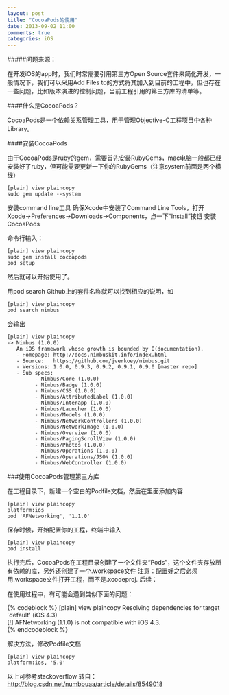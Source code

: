 ```yaml
---
layout: post
title: "CocoaPods的使用"
date: 2013-09-02 11:00
comments: true
categories: iOS
---
```


#####问题来源：

在开发iOS的app时，我们时常需要引用第三方Open Source套件来简化开发，一般情况下，我们可以采用Add Files to的方式将其加入到目前的工程中，但也存在一些问题，比如版本演进的控制问题，当前工程引用的第三方库的清单等。

####什么是CocoaPods？

CocoaPods是一个依赖关系管理工具，用于管理Objective-C工程项目中各种Library。

####安装CocoaPods

由于CocoaPods是ruby的gem，需要首先安装RubyGems，mac电脑一般都已经安装好了ruby，但可能需要更新一下你的RubyGems（注意system前面是两个横线）
```
[plain] view plaincopy
sudo gem update --system  
```
安装command line工具
确保Xcode中安装了Command Line Tools，打开Xcode->Preferences->Downloads->Components，点一下“Install”按钮
安装CocoaPods

命令行输入：
```
[plain] view plaincopy
sudo gem install cocoapods  
pod setup  
```

然后就可以开始使用了。

用pod search Github上的套件名称就可以找到相应的说明，如
```
[plain] view plaincopy
pod search nimbus  
```

会输出

```
[plain] view plaincopy
-> Nimbus (1.0.0)  
   An iOS framework whose growth is bounded by O(documentation).  
   - Homepage: http://docs.nimbuskit.info/index.html  
   - Source:   https://github.com/jverkoey/nimbus.git  
   - Versions: 1.0.0, 0.9.3, 0.9.2, 0.9.1, 0.9.0 [master repo]  
   - Sub specs:  
         - Nimbus/Core (1.0.0)  
         - Nimbus/Badge (1.0.0)  
         - Nimbus/CSS (1.0.0)  
         - Nimbus/AttributedLabel (1.0.0)  
         - Nimbus/Interapp (1.0.0)  
         - Nimbus/Launcher (1.0.0)  
         - Nimbus/Models (1.0.0)  
         - Nimbus/NetworkControllers (1.0.0)  
         - Nimbus/NetworkImage (1.0.0)  
         - Nimbus/Overview (1.0.0)  
         - Nimbus/PagingScrollView (1.0.0)  
         - Nimbus/Photos (1.0.0)  
         - Nimbus/Operations (1.0.0)  
         - Nimbus/Operations/JSON (1.0.0)  
         - Nimbus/WebController (1.0.0)  
```

###使用CocoaPods管理第三方库

在工程目录下，新建一个空白的Podfile文档，然后在里面添加内容

```
[plain] view plaincopy
platform:ios  
pod 'AFNetworking', '1.1.0'  
```

保存时候，开始配置你的工程，终端中输入

```
[plain] view plaincopy
pod install  
```

执行完后，CocoaPods在工程目录创建了一个文件夹“Pods”，这个文件夹存放所有依赖的库，另外还创建了一个.workspace文件
注意：配置好之后必须用.workspace文件打开工程，而不是.xcodeproj.
后续：

在使用过程中，有可能会遇到类似下面的问题：

{% codeblock %}
[plain] view plaincopy
Resolving dependencies for target `default' (iOS 4.3)  
[!] AFNetworking (1.1.0) is not compatible with iOS 4.3.  
{% endcodeblock %}

解决方法，修改Podfile文档
```
[plain] view plaincopy
platform:ios, '5.0'  
```

以上可参考stackoverflow
转自：http://blog.csdn.net/numbbuaa/article/details/8549018